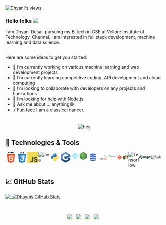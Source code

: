 
<!-- ![Header](https://github.com/dhyanid13/dhyanid13/blob/main/DD1-01.jpg) -->



![Dhyani's views](https://komarev.com/ghpvc/?username=d)


### Hello folks <img src="https://raw.githubusercontent.com/MartinHeinz/MartinHeinz/master/wave.gif" width="30px">
<p>I am Dhyani Desai, pursuing my B.Tech in CSE at Vellore Institute of Technology, Chennai. I am interested in full stack development, machine learning and data science. </p>




<br>
Here are some ideas to get you started:

- 🔭 I’m currently working on various machine learning and web development projects
- 🌱 I’m currently learning competitive coding, API development and cloud computing 
- 👯 I’m looking to collaborate with developers on any projects and hackathons
- 🤔 I’m looking for help with Node.js
- 💬 Ask me about ... anything😄
- ⚡ Fun fact: I am a classical dancer.


<br>


<div align="center">
    <img src="https://cdn.dribbble.com/users/1314475/screenshots/3031368/me.gif" alt="hey" />
</div>


## 🔧 Technologies & Tools
<!--
![](https://img.shields.io/badge/OS-Linux-informational?style=flat&logo=linux&logoColor=white&color=2bbc8a)
![](https://img.shields.io/badge/Editor-IntelliJ_IDEA-informational?style=flat&logo=intellij-idea&logoColor=white&color=2bbc8a)
![](https://img.shields.io/badge/Code-Python-informational?style=flat&logo=python&logoColor=white&color=2bbc8a)
![](https://img.shields.io/badge/Code-JavaScript-informational?style=flat&logo=javascript&logoColor=white&color=2bbc8a)
![](https://img.shields.io/badge/Code-informational?style=flat&logo=go&logoColor=white&color=2bbc8a)
![](https://img.shields.io/badge/Shell-Bash-informational?style=flat&logo=gnu-bash&logoColor=white&color=2bbc8a)
![](https://img.shields.io/badge/Tools-PostgreSQL-informational?style=flat&logo=postgresql&logoColor=white&color=2bbc8a)
![](https://img.shields.io/badge/Tools-Docker-informational?style=flat&logo=docker&logoColor=white&color=2bbc8a)
![](https://img.shields.io/badge/Code--informational?style=flat&logo=data:docker&logoColor=white&color=2bbc8a)-->


<img align="left" alt="HTML5" width="35px" src="https://raw.githubusercontent.com/github/explore/80688e429a7d4ef2fca1e82350fe8e3517d3494d/topics/html/html.png" />
<img align="left" alt="CSS3" width="35px" src="https://raw.githubusercontent.com/github/explore/80688e429a7d4ef2fca1e82350fe8e3517d3494d/topics/css/css.png" />
<img align="left" alt="JavaScript" width="35px" src="https://raw.githubusercontent.com/github/explore/80688e429a7d4ef2fca1e82350fe8e3517d3494d/topics/javascript/javascript.png" />
<img align="left" alt="java" width="35px" src="https://symbols-electrical.getvecta.com/stencil_85/10_java-icon.e6c5a2a97a.jpg" />
<img align="left" alt="HTML5" width="35px" src="https://raw.githubusercontent.com/github/explore/80688e429a7d4ef2fca1e82350fe8e3517d3494d/topics/python/python.png" />
<img align="left" alt="HTML5" width="35px" src="https://raw.githubusercontent.com/github/explore/80688e429a7d4ef2fca1e82350fe8e3517d3494d/topics/cpp/cpp.png" />
<img align="left" alt="React" width="26px" src="https://raw.githubusercontent.com/github/explore/80688e429a7d4ef2fca1e82350fe8e3517d3494d/topics/react/react.png" />

<img align="left" alt="Node.js" width="26px" src="https://raw.githubusercontent.com/github/explore/80688e429a7d4ef2fca1e82350fe8e3517d3494d/topics/nodejs/nodejs.png" />
<img align="left" alt="SQL" width="35px" src="https://raw.githubusercontent.com/github/explore/80688e429a7d4ef2fca1e82350fe8e3517d3494d/topics/sql/sql.png" />
<img align="left" alt="MySQL" width="35px" src="https://raw.githubusercontent.com/github/explore/80688e429a7d4ef2fca1e82350fe8e3517d3494d/topics/mysql/mysql.png" />
<img align="left" alt="MongoDB" width="26px" src="https://raw.githubusercontent.com/github/explore/80688e429a7d4ef2fca1e82350fe8e3517d3494d/topics/mongodb/mongodb.png" />

<img align="left" alt="Git" width="35px" src="https://raw.githubusercontent.com/github/explore/80688e429a7d4ef2fca1e82350fe8e3517d3494d/topics/git/git.png" />
<img align="left" alt="Tensorflow" width="35px" src="https://4.bp.blogspot.com/-mya0XZqrtJs/XoN9SufkS2I/AAAAAAAAC5w/y5POjjt0Rs8B8uLLO1gegGb74MYTx7W7gCLcBGAsYHQ/s1600/TF_FullColor_Icon.jpg" />
<img align="left" alt="HTML5" width="35px" src="https://raw.githubusercontent.com/github/explore/80688e429a7d4ef2fca1e82350fe8e3517d3494d/topics/django/django.png" />
<img align="left" alt="HTML5" width="35px" src="https://raw.githubusercontent.com/github/explore/80688e429a7d4ef2fca1e82350fe8e3517d3494d/topics/flask/flask.png" />



<br>
<br>
<br>


## &#x1f4c8; GitHub Stats

<a href="https://github.com/dhyanid13/dhyanid13">
  <img align="center" src="https://github-readme-stats.vercel.app/api/top-langs/?username=dhyanid13&hide=java,html,tex&title_color=ffffff&text_color=c9cacc&icon_color=2bbc8a&bg_color=1d1f21" />
</a>
<a href="https://github.com/dhyanid13/dhyanid13">
  <img align="center" src="https://github-readme-stats.vercel.app/api?username=dhyanid13&show_icons=true&line_height=27&count_private=true&title_color=ffffff&text_color=c9cacc&icon_color=2bbc8a&bg_color=1d1f21" alt="Dhaynis GitHub Stats" />
</a>

<br>
<br>
<br>


<p align='center'>
 <a href="https://www.instagram.com/dhyani_d13/"><img height="30" src="https://github.com/TheDudeThatCode/TheDudeThatCode/blob/master/Assets/Instagram.svg"></a>&nbsp;&nbsp;
  <a href="https://www.linkedin.com/in/dhyanidesai24/"><img height="30" src="https://github.com/TheDudeThatCode/TheDudeThatCode/blob/master/Assets/Linkedin.svg"></a>&nbsp;&nbsp
<a href="https://twitter.com/"><img height="30" src="https://github.com/TheDudeThatCode/TheDudeThatCode/blob/master/Assets/Twitter.svg"></a>&nbsp;&nbsp;
    <a href="https://twitter.com/"><img height="30" src="https://github.com/TheDudeThatCode/TheDudeThatCode/blob/master/Assets/Gmail.svg"></a>&nbsp;&nbsp;
    

